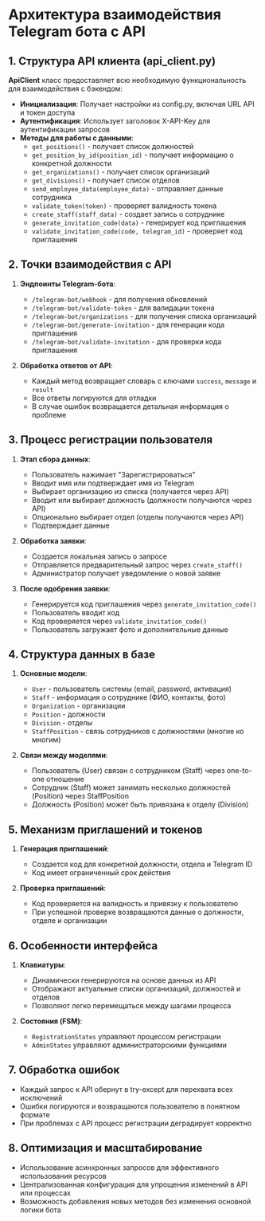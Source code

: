 # Архитектура взаимодействия Telegram бота с API

## 1. Структура API клиента (api_client.py)

**ApiClient** класс предоставляет всю необходимую функциональность для взаимодействия с бэкендом:

- **Инициализация**: Получает настройки из config.py, включая URL API и токен доступа
- **Аутентификация**: Использует заголовок X-API-Key для аутентификации запросов
- **Методы для работы с данными**:
  - `get_positions()` - получает список должностей
  - `get_position_by_id(position_id)` - получает информацию о конкретной должности
  - `get_organizations()` - получает список организаций
  - `get_divisions()` - получает список отделов
  - `send_employee_data(employee_data)` - отправляет данные сотрудника
  - `validate_token(token)` - проверяет валидность токена
  - `create_staff(staff_data)` - создает запись о сотруднике
  - `generate_invitation_code(data)` - генерирует код приглашения
  - `validate_invitation_code(code, telegram_id)` - проверяет код приглашения

## 2. Точки взаимодействия с API

1. **Эндпоинты Telegram-бота**:
   - `/telegram-bot/webhook` - для получения обновлений
   - `/telegram-bot/validate-token` - для валидации токена
   - `/telegram-bot/organizations` - для получения списка организаций
   - `/telegram-bot/generate-invitation` - для генерации кода приглашения
   - `/telegram-bot/validate-invitation` - для проверки кода приглашения

2. **Обработка ответов от API**:
   - Каждый метод возвращает словарь с ключами `success`, `message` и `result`
   - Все ответы логируются для отладки
   - В случае ошибок возвращается детальная информация о проблеме

## 3. Процесс регистрации пользователя

1. **Этап сбора данных**:
   - Пользователь нажимает "Зарегистрироваться"
   - Вводит имя или подтверждает имя из Telegram
   - Выбирает организацию из списка (получается через API)
   - Вводит или выбирает должность (должности получаются через API)
   - Опционально выбирает отдел (отделы получаются через API)
   - Подтверждает данные

2. **Обработка заявки**:
   - Создается локальная запись о запросе
   - Отправляется предварительный запрос через `create_staff()`
   - Администратор получает уведомление о новой заявке

3. **После одобрения заявки**:
   - Генерируется код приглашения через `generate_invitation_code()`
   - Пользователь вводит код
   - Код проверяется через `validate_invitation_code()`
   - Пользователь загружает фото и дополнительные данные

## 4. Структура данных в базе

1. **Основные модели**:
   - `User` - пользователь системы (email, password, активация)
   - `Staff` - информация о сотруднике (ФИО, контакты, фото)
   - `Organization` - организации
   - `Position` - должности
   - `Division` - отделы
   - `StaffPosition` - связь сотрудников с должностями (многие ко многим)

2. **Связи между моделями**:
   - Пользователь (User) связан с сотрудником (Staff) через one-to-one отношение
   - Сотрудник (Staff) может занимать несколько должностей (Position) через StaffPosition
   - Должность (Position) может быть привязана к отделу (Division)

## 5. Механизм приглашений и токенов

1. **Генерация приглашений**:
   - Создается код для конкретной должности, отдела и Telegram ID
   - Код имеет ограниченный срок действия

2. **Проверка приглашений**:
   - Код проверяется на валидность и привязку к пользователю
   - При успешной проверке возвращаются данные о должности, отделе и организации

## 6. Особенности интерфейса

1. **Клавиатуры**:
   - Динамически генерируются на основе данных из API
   - Отображают актуальные списки организаций, должностей и отделов
   - Позволяют легко перемещаться между шагами процесса

2. **Состояния (FSM)**:
   - `RegistrationStates` управляют процессом регистрации
   - `AdminStates` управляют администраторскими функциями

## 7. Обработка ошибок

- Каждый запрос к API обернут в try-except для перехвата всех исключений
- Ошибки логируются и возвращаются пользователю в понятном формате
- При проблемах с API процесс регистрации деградирует корректно

## 8. Оптимизация и масштабирование

- Использование асинхронных запросов для эффективного использования ресурсов
- Централизованная конфигурация для упрощения изменений в API или процессах
- Возможность добавления новых методов без изменения основной логики бота 